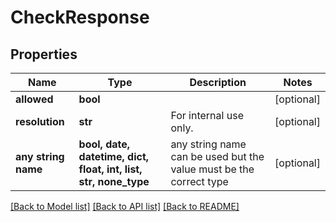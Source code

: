 # CheckResponse


## Properties
Name | Type | Description | Notes
------------ | ------------- | ------------- | -------------
**allowed** | **bool** |  | [optional] 
**resolution** | **str** | For internal use only. | [optional] 
**any string name** | **bool, date, datetime, dict, float, int, list, str, none_type** | any string name can be used but the value must be the correct type | [optional]

[[Back to Model list]](../README.md#documentation-for-models) [[Back to API list]](../README.md#documentation-for-api-endpoints) [[Back to README]](../README.md)


